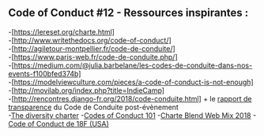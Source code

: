 ## Code of Conduct #12 - Ressources inspirantes :
-[https://lereset.org/charte.html]  
-[http://www.writethedocs.org/code-of-conduct/]  
-[http://agiletour-montpellier.fr/code-de-conduite/]  
-[https://www.paris-web.fr/code-de-conduite.php/]  
-[https://medium.com/@julia.barbelane/les-codes-de-conduite-dans-nos-events-f100bfed374b]  
-[https://modelviewculture.com/pieces/a-code-of-conduct-is-not-enough]  
-[http://movilab.org/index.php?title=IndieCamp]  
-[http://rencontres.django-fr.org/2018/code-conduite.html] + le [rapport de transparence](http://rencontres.django-fr.org/2018/coc-report.pdf) du Code de Conduite post-évènement  
-[The diversity charter](http://diversitycharter.org/)
-[Codes of Conduct 101](https://www.ashedryden.com/blog/codes-of-conduct-101-faq#coc101whatis)
-[Charte Blend Web Mix 2018](https://www.blendwebmix.com/wp-content/uploads/2018/03/charte-speakers-blend-2018.pdf)
-[Code of Conduct de 18F (USA)](https://github.com/18F/code-of-conduct/blob/master/code-of-conduct.md)
